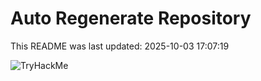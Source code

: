 # Auto Regenerate Repository

This README was last updated: 2025-10-03 17:07:19

 ![TryHackMe](https://tryhackme.com/badge/533634)